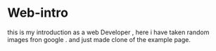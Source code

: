 # Web-intro
this is my introduction as a web Developer , here i have taken random images fron google . and just made clone  of the  example page.
